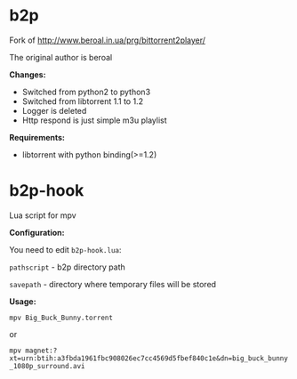 # b2p
Fork of http://www.beroal.in.ua/prg/bittorrent2player/

The original author is beroal 


<b>Changes:</b>

<ul>
<li>Switched from python2 to python3</li>
<li>Switched from libtorrent 1.1 to 1.2</li>
<li>Logger is deleted</li>
<li>Http respond is just simple m3u playlist</li>
</ul>

<b>Requirements:</b>
<ul>
<li>libtorrent with python binding(>=1.2)</li>
</ul>


# b2p-hook

Lua script for mpv 

<b>Configuration: </b>

You need to edit `b2p-hook.lua`:

`pathscript` - b2p directory path

`savepath` - directory where temporary files will be stored 


 

<b>Usage:</b>

`mpv Big_Buck_Bunny.torrent`

or

`mpv magnet:?xt=urn:btih:a3fbda1961fbc908026ec7cc4569d5fbef840c1e&dn=big_buck_bunny_1080p_surround.avi`


